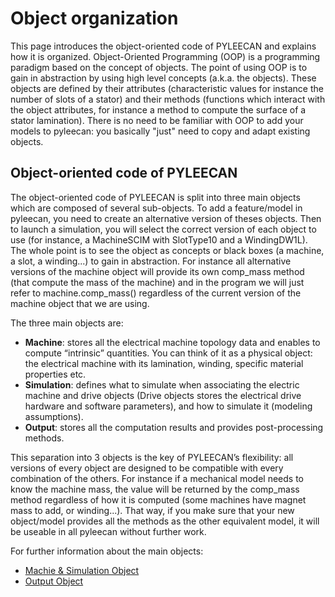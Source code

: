 Object organization
===================

This page introduces the object-oriented code of PYLEECAN and explains
how it is organized. Object-Oriented Programming (OOP) is a programming
paradigm based on the concept of objects. The point of using OOP is to
gain in abstraction by using high level concepts (a.k.a. the objects).
These objects are defined by their attributes (characteristic values for
instance the number of slots of a stator) and their methods (functions
which interact with the object attributes, for instance a method to
compute the surface of a stator lamination). There is no need to be
familiar with OOP to add your models to pyleecan: you basically "just"
need to copy and adapt existing objects.

Object-oriented code of PYLEECAN
--------------------------------

The object-oriented code of PYLEECAN is split into three main objects
which are composed of several sub-objects. To add a feature/model in
pyleecan, you need to create an alternative version of theses objects.
Then to launch a simulation, you will select the correct version of each
object to use (for instance, a MachineSCIM with SlotType10 and a
WindingDW1L). The whole point is to see the object as concepts or black
boxes (a machine, a slot, a winding...) to gain in abstraction. For
instance all alternative versions of the machine object will provide its
own comp_mass method (that compute the mass of the machine) and in the
program we will just refer to machine.comp_mass() regardless of the
current version of the machine object that we are using.

The three main objects are:

-   **Machine**: stores all the electrical machine topology data and
    enables to compute “intrinsic” quantities. You can think of it as a
    physical object: the electrical machine with its lamination,
    winding, specific material properties etc.
-   **Simulation**: defines what to simulate when associating the
    electric machine and drive objects (Drive objects stores the
    electrical drive hardware and software parameters), and how to
    simulate it (modeling assumptions).
-   **Output**: stores all the computation results and provides
    post-processing methods.

This separation into 3 objects is the key of PYLEECAN’s flexibility: all
versions of every object are designed to be compatible with every
combination of the others. For instance if a mechanical model needs to
know the machine mass, the value will be returned by the comp_mass
method regardless of how it is computed (some machines have magnet mass
to add, or winding...). That way, if you make sure that your new
object/model provides all the methods as the other equivalent model, it
will be useable in all pyleecan without further work.

For further information about the main objects:

-   [Machie & Simulation Object](machine.object.md)
-   [Output Object](output.object.md)